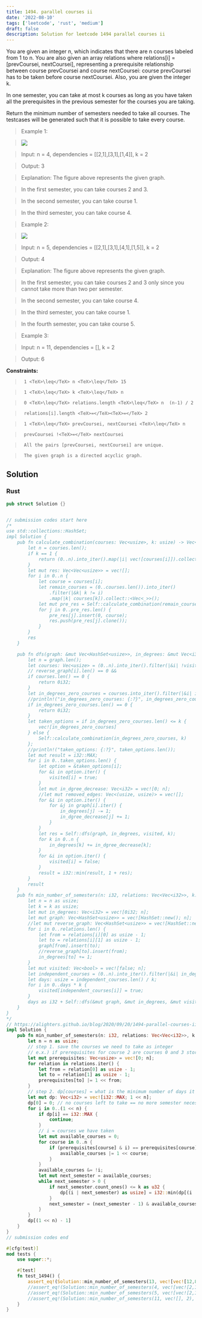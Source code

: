 ```yaml
---
title: 1494. parallel courses ii
date: '2022-08-10'
tags: ['leetcode', 'rust', 'medium']
draft: false
description: Solution for leetcode 1494 parallel courses ii
---
```


 

  You are given an integer n, which indicates that there are n courses labeled from 1 to n. You are also given an array relations where relations[i] <TeX>=</TeX> [prevCoursei, nextCoursei], representing a prerequisite relationship between course prevCoursei and course nextCoursei: course prevCoursei has to be taken before course nextCoursei. Also, you are given the integer k.

  In one semester, you can take at most k courses as long as you have taken all the prerequisites in the previous semester for the courses you are taking.

  Return the minimum number of semesters needed to take all courses. The testcases will be generated such that it is possible to take every course.

   

 >   Example 1:

 >   ![](https://assets.leetcode.com/uploads/2020/05/22/leetcode_parallel_courses_1.png)

  

 >   Input: n <TeX>=</TeX> 4, dependencies <TeX>=</TeX> [[2,1],[3,1],[1,4]], k <TeX>=</TeX> 2

 >   Output: 3 

 >   Explanation: The figure above represents the given graph.

 >   In the first semester, you can take courses 2 and 3.

 >   In the second semester, you can take course 1.

 >   In the third semester, you can take course 4.

  

 >   Example 2:

 >   ![](https://assets.leetcode.com/uploads/2020/05/22/leetcode_parallel_courses_2.png)

  

 >   Input: n <TeX>=</TeX> 5, dependencies <TeX>=</TeX> [[2,1],[3,1],[4,1],[1,5]], k <TeX>=</TeX> 2

 >   Output: 4 

 >   Explanation: The figure above represents the given graph.

 >   In the first semester, you can take courses 2 and 3 only since you cannot take more than two per semester.

 >   In the second semester, you can take course 4.

 >   In the third semester, you can take course 1.

 >   In the fourth semester, you can take course 5.

  

 >   Example 3:

  

 >   Input: n <TeX>=</TeX> 11, dependencies <TeX>=</TeX> [], k <TeX>=</TeX> 2

 >   Output: 6

  

   

  **Constraints:**

  

 >   	1 <TeX>\leq</TeX> n <TeX>\leq</TeX> 15

 >   	1 <TeX>\leq</TeX> k <TeX>\leq</TeX> n

 >   	0 <TeX>\leq</TeX> relations.length <TeX>\leq</TeX> n  (n-1) / 2

 >   	relations[i].length <TeX>=</TeX><TeX>=</TeX> 2

 >   	1 <TeX>\leq</TeX> prevCoursei, nextCoursei <TeX>\leq</TeX> n

 >   	prevCoursei !<TeX>=</TeX> nextCoursei

 >   	All the pairs [prevCoursei, nextCoursei] are unique.

 >   	The given graph is a directed acyclic graph.


## Solution
### Rust
```rust
pub struct Solution {}


// submission codes start here
/* 
use std::collections::HashSet;
impl Solution {
    pub fn calculate_combination(courses: Vec<usize>, k: usize) -> Vec<Vec<usize>> {
        let n = courses.len();
        if k == 1 {
            return (0..n).into_iter().map(|i| vec![courses[i]]).collect::<Vec<_>>();
        }
        let mut res: Vec<Vec<usize>> = vec![];
        for i in 0..n {
            let course = courses[i];
            let remain_courses = (0..courses.len()).into_iter()
                .filter(|&k| k != i)
                .map(|k| courses[k]).collect::<Vec<_>>();
            let mut pre_res = Self::calculate_combination(remain_courses, k - 1);
            for j in 0..pre_res.len() {
                pre_res[j].insert(0, course);
                res.push(pre_res[j].clone());
            }
        }
        res
    }

    pub fn dfs(graph: &mut Vec<HashSet<usize>>, in_degrees: &mut Vec<i32>, visited: &mut Vec<bool>, k: usize) -> i32 {
        let n = graph.len();
        let courses: Vec<usize> = (0..n).into_iter().filter(|&i| !visited[i]).collect::<Vec<_>>();
        // reverse_graph[i].len() == 0 && 
        if courses.len() == 0 {
            return 0i32;
        }
        let in_degrees_zero_courses = courses.into_iter().filter(|&i| in_degrees[i] == 0).collect::<Vec<_>>();
        //println!("in_degrees_zero_courses: {:?}", in_degrees_zero_courses);
        if in_degrees_zero_courses.len() == 0 {
            return 0i32;
        }
        let taken_options = if in_degrees_zero_courses.len() <= k {
            vec![in_degrees_zero_courses]
        } else {
            Self::calculate_combination(in_degrees_zero_courses, k)
        };
        //println!("taken_options: {:?}", taken_options.len());
        let mut result = i32::MAX;
        for i in 0..taken_options.len() {
            let option = &taken_options[i];
            for &i in option.iter() {
                visited[i] = true;
            }
            let mut in_dgree_decrease: Vec<i32> = vec![0; n];
            //let mut removed_edges: Vec<(usize, usize)> = vec![];
            for &i in option.iter() {
                for &j in graph[i].iter() {
                    in_degrees[j] -= 1;
                    in_dgree_decrease[j] += 1;
                }
            }
            let res = Self::dfs(graph, in_degrees, visited, k);
            for k in 0..n {
                in_degrees[k] += in_dgree_decrease[k];
            }
            for &i in option.iter() {
                visited[i] = false;
            }    
            result = i32::min(result, 1 + res);
        }
        result
    }
    pub fn min_number_of_semesters(n: i32, relations: Vec<Vec<i32>>, k: i32) -> i32 {
        let n = n as usize;
        let k = k as usize;
        let mut in_degrees: Vec<i32> = vec![0i32; n];
        let mut graph: Vec<HashSet<usize>> = vec![HashSet::new(); n];
        //let mut reverse_graph: Vec<HashSet<usize>> = vec![HashSet::new(); n];
        for i in 0..relations.len() {
            let from = relations[i][0] as usize - 1;
            let to = relations[i][1] as usize - 1;
            graph[from].insert(to);
            //reverse_graph[to].insert(from);
            in_degrees[to] += 1;
        }
        let mut visited: Vec<bool> = vec![false; n];
        let independent_courses = (0..n).into_iter().filter(|&i| in_degrees[i] == 0 && graph[i].len() == 0).collect::<Vec<_>>();
        let days: usize = independent_courses.len() / k;
        for i in 0..days * k {
            visited[independent_courses[i]] = true;
        }
        days as i32 + Self::dfs(&mut graph, &mut in_degrees, &mut visited, k as usize)
    }
}
*/
// https://alighters.github.io/blog/2020/09/20/1494-parallel-courses-ii/
impl Solution {
    pub fn min_number_of_semesters(n: i32, relations: Vec<Vec<i32>>, k: i32) -> i32 {
        let n = n as usize;
        // step 1. save the courses we need to take as integer
        // e.x.) if prerequisites for course 2 are courses 0 and 3 store integer value of `1001` to prerequisites[2]
        let mut prerequisites: Vec<usize> = vec![0; n];
        for relation in relations.iter() {
            let from = relation[0] as usize - 1;
            let to = relation[1] as usize - 1;
            prerequisites[to] |= 1 << from;
        }
        // step 2. dp[courses] = what is the minimum number of days it takes to finish the course given that we have the `courses` left to take?
        let mut dp: Vec<i32> = vec![i32::MAX; 1 << n];
        dp[0] = 0; // no courses left to take == no more semester necessary
        for i in 0..(1 << n) {
            if dp[i] == i32::MAX {
                continue;
            }
            // i = courses we have taken
            let mut available_courses = 0;
            for course in 0..n {
                if (prerequisites[course] & i) == prerequisites[course] {
                    available_courses |= 1 << course;
                } 
            }
            available_courses &= !i;
            let mut next_semester = available_courses;
            while next_semester > 0 {
                if next_semester.count_ones() <= k as u32 {
                    dp[(i | next_semester) as usize] = i32::min(dp[(i | next_semester) as usize], 1 + dp[i as usize]);
                }
                next_semester = (next_semester - 1) & available_courses;
            }
        }
        dp[(1 << n) - 1]
    }
}
// submission codes end

#[cfg(test)]
mod tests {
    use super::*;

    #[test]
    fn test_1494() {
        assert_eq!(Solution::min_number_of_semesters(13, vec![vec![12,8],vec![2,4],vec![3,7],vec![6,8],vec![11,8],vec![9,4],vec![9,7],vec![12,4],vec![11,4],vec![6,4],vec![1,4],vec![10,7],vec![10,4],vec![1,7],vec![1,8],vec![2,7],vec![8,4],vec![10,8],vec![12,7],vec![5,4],vec![3,4],vec![11,7],vec![7,4],vec![13,4],vec![9,8],vec![13,8]], 9), 3);
        //assert_eq!(Solution::min_number_of_semesters(4, vec![vec![2,1],vec![3,1],vec![1,4]], 2), 3);
        //assert_eq!(Solution::min_number_of_semesters(5, vec![vec![2,1],vec![3,1],vec![4,1],vec![1,5]], 2), 4);
        //assert_eq!(Solution::min_number_of_semesters(11, vec![], 2), 6);
    }
}

```
